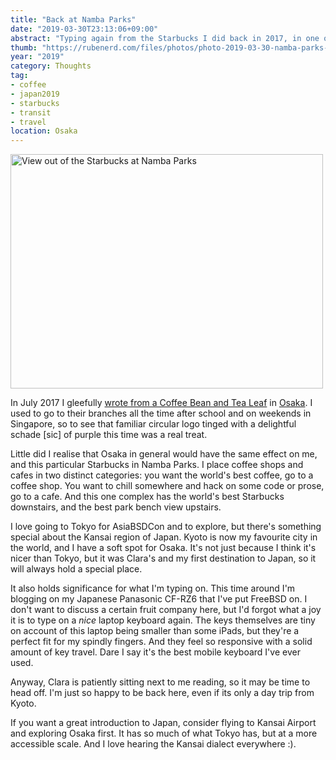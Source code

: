 ```yaml
---
title: "Back at Namba Parks"
date: "2019-03-30T23:13:06+09:00"
abstract: "Typing again from the Starbucks I did back in 2017, in one of my favourite cities."
thumb: "https://rubenerd.com/files/photos/photo-2019-03-30-namba-parks-starbucks@1x.jpg"
year: "2019"
category: Thoughts
tag:
- coffee
- japan2019
- starbucks
- transit
- travel
location: Osaka
---
```

<p><img src="https://rubenerd.com/files/photos/photo-2019-03-30-namba-parks-starbucks@1x.jpg" alt="View out of the Starbucks at Namba Parks" style="width:500px; height:375px;" srcset="https://rubenerd.com/files/photos/photo-2019-03-30-namba-parks-starbucks@1x.jpg 1x, https://rubenerd.com/files/photos/photo-2019-03-30-namba-parks-starbucks@2x.jpg 2x" /></p>

In July 2017 I gleefully [wrote from a Coffee Bean and Tea Leaf] in [Osaka]. I used to go to their branches all the time after school and on weekends in Singapore, so to see that familiar circular logo tinged with a delightful schade [sic] of purple this time was a real treat.

Little did I realise that Osaka in general would have the same effect on me, and this particular Starbucks in Namba Parks. I place coffee shops and cafes in two distinct categories: you want the world's best coffee, go to a coffee shop. You want to chill somewhere and hack on some code or prose, go to a cafe. And this one complex has the world's best Starbucks downstairs, and the best park bench view upstairs.

I love going to Tokyo for AsiaBSDCon and to explore, but there's something special about the Kansai region of Japan. Kyoto is now my favourite city in the world, and I have a soft spot for Osaka. It's not just because I think it's nicer than Tokyo, but it was Clara's and my first destination to Japan, so it will always hold a special place.

It also holds significance for what I'm typing on. This time around I'm blogging on my Japanese Panasonic CF-RZ6 that I've put FreeBSD on. I don't want to discuss a certain fruit company here, but I'd forgot what a joy it is to type on a *nice* laptop keyboard again. The keys themselves are tiny on account of this laptop being smaller than some iPads, but they're a perfect fit for my spindly fingers. And they feel so responsive with a solid amount of key travel. Dare I say it's the best mobile keyboard I've ever used.

Anyway, Clara is patiently sitting next to me reading, so it may be time to head off. I'm just so happy to be back here, even if its only a day trip from Kyoto.

If you want a great introduction to Japan, consider flying to Kansai Airport and exploring Osaka first. It has so much of what Tokyo has, but at a more accessible scale. And I love hearing the Kansai dialect everywhere :).

[wrote from a Coffee Bean and Tea Leaf]: https://rubenerd.com/an-osaka-coffee-bean-and-tea-leaf/ "Blog post: An Osaka Coffee Bean and Tea Leaf"
[Osaka]: https://rubenerd.com/location/osaka/ "View posts written from Osaka"

